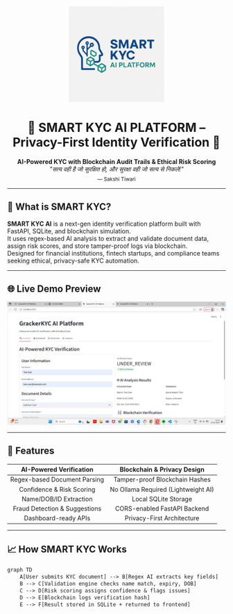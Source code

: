 <div align="center">
  <img src="assets/smartkyc-logo.jpg" width="220" alt="SmartKYC Logo">
</div>

<h1 align="center">🔐 SMART KYC AI PLATFORM – Privacy-First Identity Verification 🔐</h1>

<p align="center">
  <b>AI-Powered KYC with Blockchain Audit Trails & Ethical Risk Scoring</b><br>
  <i>"सत्य वही है जो सुरक्षित हो, और सुरक्षा वही जो सत्य से निकले!"</i><br>
  <sub>— Sakshi Tiwari</sub>
</p>

---

## 🌟 What is SMART KYC?

**SMART KYC AI** is a next-gen identity verification platform built with FastAPI, SQLite, and blockchain simulation.  
It uses regex-based AI analysis to extract and validate document data, assign risk scores, and store tamper-proof logs via blockchain.  
Designed for financial institutions, fintech startups, and compliance teams seeking ethical, privacy-safe KYC automation.

---

## 🌐 Live Demo Preview

<div align="center">
  <img src="assets/smartkyc-demo.png" width="600" alt="SmartKYC Demo Screenshot">
</div>

---

## 🚀 Features

| AI-Powered Verification       | Blockchain & Privacy Design         |
|:-----------------------------:|:-----------------------------------:|
| Regex-based Document Parsing  | Tamper-proof Blockchain Hashes      |
| Confidence & Risk Scoring     | No Ollama Required (Lightweight AI) |
| Name/DOB/ID Extraction        | Local SQLite Storage                |
| Fraud Detection & Suggestions | CORS-enabled FastAPI Backend        |
| Dashboard-ready APIs          | Privacy-First Architecture          |

---

## 📈 How SMART KYC Works

```mermaid
graph TD
    A[User submits KYC document] --> B[Regex AI extracts key fields]
    B --> C[Validation engine checks name match, expiry, DOB]
    C --> D[Risk scoring assigns confidence & flags issues]
    D --> E[Blockchain logs verification hash]
    E --> F[Result stored in SQLite + returned to frontend]
```

